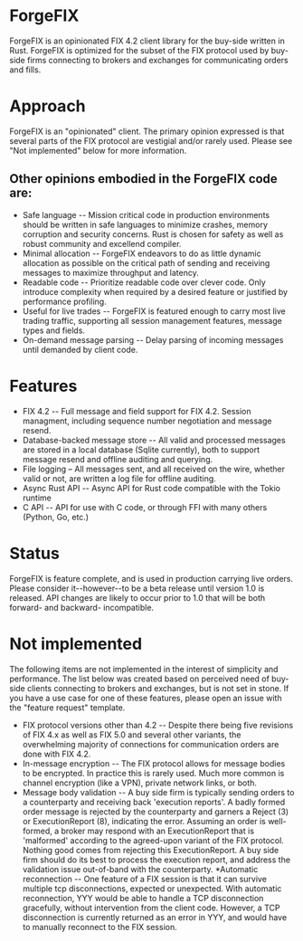 # ForgeFIX

ForgeFIX is an opinionated FIX 4.2 client library for the buy-side written in Rust.  ForgeFIX is optimized for the subset of the FIX protocol used by buy-side firms connecting to brokers and exchanges for communicating orders and fills.  

# Approach
ForgeFIX is an "opinionated" client.  The primary opinion expressed is that several parts of the FIX protocol are vestigial and/or rarely used.  Please see "Not implemented" below for more information.

## Other opinions embodied in the ForgeFIX code are:
 
 * Safe language -- Mission critical code in production environments should be written in safe languages to minimize crashes, memory corruption and security concerns.  Rust is chosen
for safety as well as robust community and excellend compiler.
 * Minimal allocation -- ForgeFIX endeavors to do as little dynamic allocation as possible on the critical path of sending and receiving messages to maximize throughput and latency.
 * Readable code -- Prioritize readable code over clever code.  Only introduce complexity when required by a desired feature or justified by performance profiling.
 * Useful for live trades -- ForgeFIX is featured enough to carry most live trading traffic, supporting all session management features, message types and fields.
 * On-demand message parsing -- Delay parsing of incoming messages until demanded by client code.

# Features
* FIX 4.2 -- Full message and field support for FIX 4.2.   Session managment, including sequence number negotiation and message resend.
* Database-backed message store -- All valid and processed messages are stored in a local database (Sqlite currently), both to support message resend and offline auditing and querying.
* File logging – All messages sent, and all received on the wire, whether valid or not, are written a log file for offline auditing.
* Async Rust API -- Async API for Rust code compatible with the Tokio runtime
* C API -- API for use with C code, or through FFI with many others (Python, Go, etc.)

# Status
ForgeFIX is feature complete, and is used in production carrying live orders.  Please consider it--however--to be a beta release until version 1.0 is released.  API changes
are likely to occur prior to 1.0 that will be both forward- and backward- incompatible.


# Not implemented
The following items are not implemented in the interest of simplicity and performance.  The list below was created based on perceived need of buy-side clients connecting to
brokers and exchanges, but is not set in stone.  If you have a use case for one of these features, please open an issue with the "feature request" template.

 * FIX protocol versions other than 4.2 -- Despite there being five revisions of FIX 4.x as well as FIX 5.0 and several other variants, the overwhelming majority of connections
  for communication orders are done with FIX 4.2.
 * In-message encryption -- The FIX protocol allows for message bodies to be encrypted.  In practice this is rarely used.  Much more common is channel encryption (like a VPN), private network links, or both.
 * Message body validation -- A buy side firm is typically sending orders to a counterparty and receiving back 'execution reports'.  A badly formed order message is rejected
 by the counterparty and garners a Reject (3) or ExecutionReport (8), indicating the error.  Assuming an order is well-formed, a broker may respond with an ExecutionReport that is 'malformed' according to the agreed-upon variant of the FIX protocol.   Nothing good comes from rejecting this ExecutionReport.  A buy side firm should do its best to process the execution report, and address the validation issue out-of-band with the counterparty.
 *Automatic reconnection -- One feature of a FIX session is that it can survive multiple tcp disconnections, expected or unexpected. With automatic reconnection, YYY would be able to handle a TCP disconnection gracefully, without intervention from the client code. However, a TCP disconnection is currently returned as an error in YYY, and would have to manually reconnect to the FIX session.
